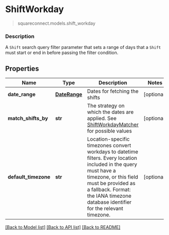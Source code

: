 # ShiftWorkday
> squareconnect.models.shift_workday

### Description

A `Shift` search query filter parameter that sets a range of days that  a `Shift` must start or end in before passing the filter condition.

## Properties
Name | Type | Description | Notes
------------ | ------------- | ------------- | -------------
**date_range** | [**DateRange**](DateRange.md) | Dates for fetching the shifts | [optional] 
**match_shifts_by** | **str** | The strategy on which the dates are applied. See [ShiftWorkdayMatcher](#type-shiftworkdaymatcher) for possible values | [optional] 
**default_timezone** | **str** | Location-specific timezones convert workdays to datetime filters. Every location included in the query must have a timezone, or this field must be provided as a fallback. Format: the IANA timezone database identifier for the relevant timezone. | [optional] 

[[Back to Model list]](../README.md#documentation-for-models) [[Back to API list]](../README.md#documentation-for-api-endpoints) [[Back to README]](../README.md)


